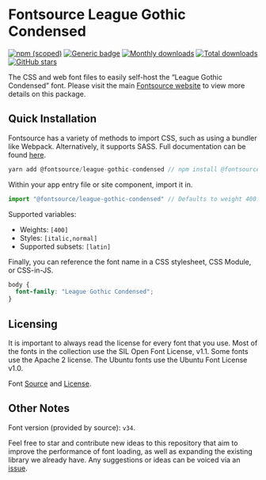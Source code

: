# Fontsource League Gothic Condensed

[![npm (scoped)](https://img.shields.io/npm/v/@fontsource/league-gothic-condensed?color=brightgreen)](https://www.npmjs.com/package/@fontsource/league-gothic-condensed) [![Generic badge](https://img.shields.io/badge/fontsource-passing-brightgreen)](https://github.com/fontsource/fontsource) [![Monthly downloads](https://badgen.net/npm/dm/@fontsource/league-gothic-condensed)](https://github.com/fontsource/fontsource) [![Total downloads](https://badgen.net/npm/dt/@fontsource/league-gothic-condensed)](https://github.com/fontsource/fontsource) [![GitHub stars](https://img.shields.io/github/stars/fontsource/fontsource.svg?style=social&label=Star)](https://github.com/fontsource/fontsource/stargazers)

The CSS and web font files to easily self-host the “League Gothic Condensed” font. Please visit the main [Fontsource website](https://fontsource.org/fonts/league-gothic-condensed) to view more details on this package.

## Quick Installation

Fontsource has a variety of methods to import CSS, such as using a bundler like Webpack. Alternatively, it supports SASS. Full documentation can be found [here](https://fontsource.org/docs/introduction).

```javascript
yarn add @fontsource/league-gothic-condensed // npm install @fontsource/league-gothic-condensed
```

Within your app entry file or site component, import it in.

```javascript
import "@fontsource/league-gothic-condensed" // Defaults to weight 400.
```

Supported variables:

- Weights: `[400]`
- Styles: `[italic,normal]`
- Supported subsets: `[latin]`

Finally, you can reference the font name in a CSS stylesheet, CSS Module, or CSS-in-JS.

```css
body {
  font-family: "League Gothic Condensed";
}
```

## Licensing

It is important to always read the license for every font that you use.
Most of the fonts in the collection use the SIL Open Font License, v1.1. Some fonts use the Apache 2 license. The Ubuntu fonts use the Ubuntu Font License v1.0.

Font [Source](https://github.com/theleagueof/league-gothic) and [License](https://github.com/theleagueof/league-gothic/blob/master/Open%20Font%20License.markdown).

## Other Notes

Font version (provided by source): `v34`.

Feel free to star and contribute new ideas to this repository that aim to improve the performance of font loading, as well as expanding the existing library we already have. Any suggestions or ideas can be voiced via an [issue](https://github.com/fontsource/fontsource/issues).
